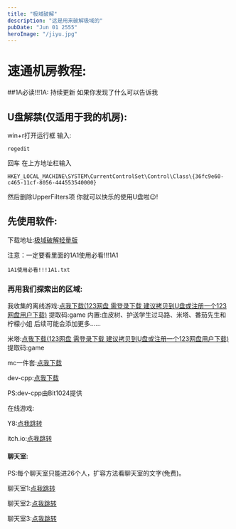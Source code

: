 ```yaml
---
title: "极域破解"
description: "这是用来破解极域的"
pubDate: "Jun 01 2555"
heroImage: "/jiyu.jpg"
---
```


# 速通机房教程:

##1A必读!!!1A:
持续更新
如果你发现了什么可以告诉我

## U盘解禁(仅适用于我的机房):
win+r打开运行框
输入:
```
regedit
```
回车
在上方地址栏输入
```
HKEY_LOCAL_MACHINE\SYSTEM\CurrentControlSet\Control\Class\{36fc9e60-c465-11cf-8056-444553540000}
```
然后删除UpperFilters项
你就可以快乐的使用U盘啦😉!

## 先使用软件:

下载地址:<a href="https://bobo.us.kg/%E6%9E%81%E5%9F%9F%E7%A0%B4%E8%A7%A3%E8%BD%BB%E9%87%8F%E7%89%88.zip" title="点我下载">极域破解轻量版</a>

注意：一定要看里面的1A1使用必看!!!1A1

```
1A1使用必看!!!1A1.txt
```

### 再用我们探索出的区域:

我收集的离线游戏:<a href="https://www.123684.com/s/reYejv-5ANed" target="_blank" title="点我下载">点我下载(123网盘 需登录下载 建议拷贝到U盘或注册一个123网盘用户下载)</a>   提取码:game 内置:血皮树、护送学生过马路、米塔、番茄先生和柠檬小姐     后续可能会添加更多......

米塔:<a href="https://www.123684.com/s/reYejv-tQNed" target="_blank" title="点我下载">点我下载(123网盘 需登录下载 建议拷贝到U盘或注册一个123网盘用户下载)</a>
提取码:game

mc一件套:<a href="https://wwtm.lanzouq.com/iMt7t2xvitqf" target="_blank" title="点我下载">点我下载</a>

dev-cpp:<a href="https://wwtm.lanzouq.com/ioBKw2xvjk3e" target="_blank" title="点我下载">点我下载</a>

PS:dev-cpp由Bit1024提供

在线游戏:

Y8:<a href="https://zh.y8.com/" target="_blank" title="点我跳转">点我跳转</a>

itch.io:<a href="https://itch.io/games" target="_blank" title="点我跳转">点我跳转</a>

#### 聊天室:

PS:每个聊天室只能进26个人，扩容方法看聊天室的文字(免费)。

聊天室1:<a href="https://bobochat.us.kg/jifang" target="_blank" title="点我跳转">点我跳转</a>

聊天室2:<a href="https://bobochat.us.kg/jifang2" target="_blank" title="点我跳转">点我跳转</a>

聊天室3:<a href="https://bobochat.us.kg/jifang3" target="_blank" title="点我跳转">点我跳转</a>
